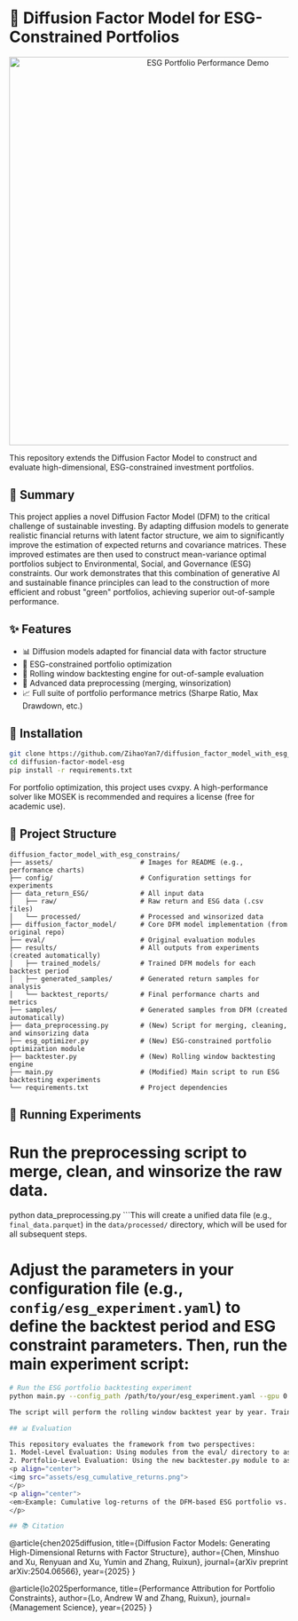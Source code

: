 # 🌊 Diffusion Factor Model for ESG-Constrained Portfolios

<p align="center">
<img src="assets/esg_portfolio_performance.png" alt="ESG Portfolio Performance Demo" width="700"/>
</p>

This repository extends the Diffusion Factor Model to construct and evaluate high-dimensional, ESG-constrained investment portfolios.

## 📝 Summary

This project applies a novel Diffusion Factor Model (DFM) to the critical challenge of sustainable investing. By adapting diffusion models to generate realistic financial returns with latent factor structure, we aim to significantly improve the estimation of expected returns and covariance matrices. These improved estimates are then used to construct mean-variance optimal portfolios subject to Environmental, Social, and Governance (ESG) constraints. Our work demonstrates that this combination of generative AI and sustainable finance principles can lead to the construction of more efficient and robust "green" portfolios, achieving superior out-of-sample performance.

## ✨ Features

- 📊 Diffusion models adapted for financial data with factor structure
- 🌿 ESG-constrained portfolio optimization
- 🔄 Rolling window backtesting engine for out-of-sample evaluation
- 🧼 Advanced data preprocessing (merging, winsorization)
- 📈 Full suite of portfolio performance metrics (Sharpe Ratio, Max Drawdown, etc.)

## 🔧 Installation

```bash
git clone https://github.com/ZihaoYan7/diffusion_factor_model_with_esg_constrains.git
cd diffusion-factor-model-esg
pip install -r requirements.txt
```

For portfolio optimization, this project uses cvxpy. A high-performance solver like MOSEK is recommended and requires a license (free for academic use).

## 📁 Project Structure

```
diffusion_factor_model_with_esg_constrains/
├── assets/                      # Images for README (e.g., performance charts)
├── config/                      # Configuration settings for experiments
├── data_return_ESG/             # All input data
│   ├── raw/                     # Raw return and ESG data (.csv files)
│   └── processed/               # Processed and winsorized data
├── diffusion_factor_model/      # Core DFM model implementation (from original repo)
├── eval/                        # Original evaluation modules
├── results/                     # All outputs from experiments (created automatically)
│   ├── trained_models/          # Trained DFM models for each backtest period
│   ├── generated_samples/       # Generated return samples for analysis
│   └── backtest_reports/        # Final performance charts and metrics
├── samples/                     # Generated samples from DFM (created automatically)
├── data_preprocessing.py        # (New) Script for merging, cleaning, and winsorizing data
├── esg_optimizer.py             # (New) ESG-constrained portfolio optimization module
├── backtester.py                # (New) Rolling window backtesting engine
├── main.py                      # (Modified) Main script to run ESG backtesting experiments
└── requirements.txt             # Project dependencies
```

## 🚀 Running Experiments

# Run the preprocessing script to merge, clean, and winsorize the raw data.

python data_preprocessing.py
```This will create a unified data file (e.g., `final_data.parquet`) in the `data/processed/` directory, which will be used for all subsequent steps.

# Adjust the parameters in your configuration file (e.g., `config/esg_experiment.yaml`) to define the backtest period and ESG constraint parameters. Then, run the main experiment script:

```bash
# Run the ESG portfolio backtesting experiment
python main.py --config_path /path/to/your/esg_experiment.yaml --gpu 0

The script will perform the rolling window backtest year by year. Trained models will be saved in model_results/, generated samples in samples/, and final performance reports will be generated at the end of the run.

## 📊 Evaluation

This repository evaluates the framework from two perspectives:
1. Model-Level Evaluation: Using modules from the eval/ directory to assess the quality of generated returns and the accuracy of latent factor recovery.
2. Portfolio-Level Evaluation: Using the new backtester.py module to assess the economic significance of the approach. This includes out-of-sample performance of ESG-constrained portfolios compared against various benchmarks.
<p align="center">
<img src="assets/esg_cumulative_returns.png">
</p>
<p align="center">
<em>Example: Cumulative log-returns of the DFM-based ESG portfolio vs. benchmarks.</em>
</p>

## 📚 Citation

```
@article{chen2025diffusion,
  title={Diffusion Factor Models: Generating High-Dimensional Returns with Factor Structure},
  author={Chen, Minshuo and Xu, Renyuan and Xu, Yumin and Zhang, Ruixun},
  journal={arXiv preprint arXiv:2504.06566},
  year={2025}
}

@article{lo2025performance,
  title={Performance Attribution for Portfolio Constraints},
  author={Lo, Andrew W and Zhang, Ruixun},
  journal={Management Science},
  year={2025}
}
```
